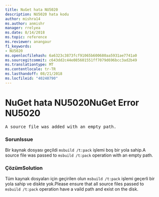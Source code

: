 ```yaml
---
title: NuGet hata NU5020
description: NU5020 hata kodu
author: mishra14
ms.author: anmishr
manager: rrelyea
ms.date: 8/14/2018
ms.topic: reference
ms.reviewer: anangaur
f1_keywords:
- NU5020
ms.openlocfilehash: 6a6323c3873fcf91065b600680aa5931ae7741a0
ms.sourcegitcommit: c643dd2c44e085601551ff7079d696bcc3ad2b49
ms.translationtype: MT
ms.contentlocale: tr-TR
ms.lasthandoff: 08/21/2018
ms.locfileid: "40248790"
---
```

# <a name="nuget-error-nu5020"></a><span data-ttu-id="3ff5a-103">NuGet hata NU5020</span><span class="sxs-lookup"><span data-stu-id="3ff5a-103">NuGet Error NU5020</span></span>
<pre>A source file was added with an empty path.</pre>

### <a name="issue"></a><span data-ttu-id="3ff5a-104">Sorun</span><span class="sxs-lookup"><span data-stu-id="3ff5a-104">Issue</span></span>

<span data-ttu-id="3ff5a-105">Bir kaynak dosyası geçildi `msbuild /t:pack` işlemi boş bir yola sahip.</span><span class="sxs-lookup"><span data-stu-id="3ff5a-105">A source file was passed to `msbuild /t:pack` operation with an empty path.</span></span>


### <a name="solution"></a><span data-ttu-id="3ff5a-106">Çözüm</span><span class="sxs-lookup"><span data-stu-id="3ff5a-106">Solution</span></span>

<span data-ttu-id="3ff5a-107">Tüm kaynak dosyaları için geçirilen olun `msbuild /t:pack` işlemi geçerli bir yola sahip ve diskte yok.</span><span class="sxs-lookup"><span data-stu-id="3ff5a-107">Please ensure that all source files passed to `msbuild /t:pack` operation have a vaild path and exist on the disk.</span></span>

